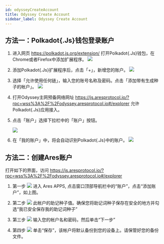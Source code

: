 ```yaml
---
id: odysseyCreateAccount
title: Odyssey Create Account
sidebar_label: Odyssey Create Account
---
```


## 方法一：Polkadot{.Js}钱包登录账户

1. 进入网页 https://polkadot.js.org/extension/ 打开Polkadot{.Js}钱包，在Chrome或者Firefox中添加扩展程序。
   ![](assets/build/310.png)
2. 添加Polkadot{.Js}扩展程序后，点击「+」，新增您的账户。
   ![](assets/build/311.png)
3. 选择「允许使用任何链」，输入您的账号名称及密码。点击「添加带有生成种子的帐户」。
   ![](assets/build/312.png)
4. 打开Odyssey主网预备网络网址 https://js.aresprotocol.io/?rpc=wss%3A%2F%2Fodyssey.aresprotocol.io#/explorer 允许Polkadot{.Js}应用接入。


5. 点击「账户」选择下拉栏中的「账户」按钮。

   ![](assets/build/313.png)
6. 在「我的账户」中，将会自动识别Polkadot{.Js}中的账户。
   ![](assets/build/314.png)


## 方法二：创建Ares账户

打开如下的界面，访问 https://js.aresprotocol.io/?rpc=wss%3A%2F%2Fodyssey.aresprotocol.io#/explorer

1. 第一步
   ![](assets/build/315.png)
进入 Ares APPS, 点击窗口顶部导航栏中的“账户”，点击“添加账户”，如上图。

2. 第二步
   ![](assets/build/316.png)
此帐户的助记种子值。确保您将助记词种子保存在安全的地方并勾选“我已安全保存我的助记词种子”

3. 第三步
   ![](assets/build/317.png)
输入您的帐户名和密码，然后单击“下一步”

4. 第四步
   ![](assets/build/318.png)
单击“保存”，该帐户将默认备份到您的设备上。请保管好您的备份文件。